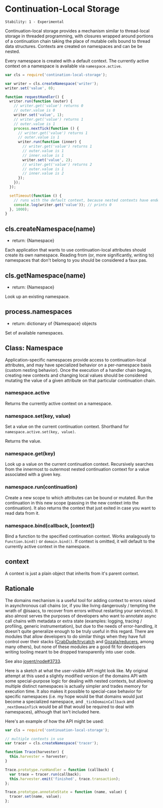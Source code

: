 # Continuation-Local Storage

    Stability: 1 - Experimental

Continuation-local storage provides a mechanism similar to thread-local storage
in threaded programming, with closures wrapped around portions of a
continuation chain taking the place of mutable cells bound to thread data
structures. Contexts are created on namespaces and can be be nested.

Every namespace is created with a default context. The currently active
context on a namespace is available via `namespace.active`.

```javascript
var cls = require('contination-local-storage');

var writer = cls.createNamespace('writer');
writer.set('value', 0);

function requestHandler() {
  writer.run(function (outer) {
    // writer.get('value') returns 0
    // outer.value is 0
    writer.set('value', 1);
    // writer.get('value') returns 1
    // outer.value is 1
    process.nextTick(function () {
      // writer.get('value') returns 1
      // outer.value is 1
      writer.run(function (inner) {
        // writer.get('value') returns 1
        // outer.value is 1
        // inner.value is 1
        writer.set('value', 2);
        // writer.get('value') returns 2
        // outer.value is 1
        // inner.value is 2
      });
    });
  });

  setTimeout(function () {
    // runs with the default context, because nested contexts have ended
    console.log(writer.get('value')); // prints 0
  }, 1000);
}
```

## cls.createNamespace(name)

* return: {Namespace}

Each application that wants to use continuation-local attributes should create
its own namespace. Reading from (or, more significantly, writing to) namespaces
that don't belong to you should be considered a faux pas.

## cls.getNamespace(name)

* return: {Namespace}

Look up an existing namespace.

## process.namespaces

* return: dictionary of {Namespace} objects

Set of available namespaces.

## Class: Namespace

Application-specific namespaces provide access to continuation-local
attributes, and may have specialized behavior on a per-namespace basis (custom
nesting behavior). Once the execution of a handler chain begins, creating new
contexts and changing local values should be considered mutating the value of a
given attribute on that particular continuation chain.

### namespace.active

Returns the currently active context on a namespace.

### namespace.set(key, value)

Set a value on the current continuation context. Shorthand for
`namespace.active.set(key, value)`.

Returns the value.

### namespace.get(key)

Look up a value on the current continuation context. Recursively searches from
the innermost to outermost nested continuation context for a value associated
with a given key.

### namespace.run(continuation)

Create a new scope to which attributes can be bound or mutated.  Run the
continuation in this new scope (passing in the new context into the
continuation).  It also returns the context that just exited in case you want
to read data from it.

### namespace.bind(callback, [context])

Bind a function to the specified continuation context. Works analagously to
`Function.bind()` or `domain.bind()`.  If context is omitted, it will default to
the currently active context in the namespace.

## context

A context is just a plain object that inherits from it's parent context.

## Rationale

The domains mechanism is a useful tool for adding context to errors
raised in asynchronous call chains (or, if you like living dangerously /
tempting the wrath of @isaacs, to recover from errors without restarting
your services). It also almost serves the purposes of developers
who want to annotate async call chains with metadata or extra state
(examples: logging, tracing / profiling, generic instrumentation),
but due to the needs of error-handling, it doesn't quite generalize
enough to be truly useful in this regard. There are modules that allow
developers to do similar things when they have full control over their
stacks ([CrabDude/trycatch](https://github.com/CrabDude/trycatch) and
[Gozala/reducers](https://github.com/Gozala/reducers), among many
others), but none of these modules are a good fit for developers writing
tooling meant to be dropped transparently into user code.

See also [joyent/node#3733](https://github.com/joyent/issues/3733).

Here is a sketch at what the user-visible API might look like. My
original attempt at this used a slightly modified version of the domains
API with some special-purpose logic for dealing with nested contexts,
but allowing multiple distinct namespaces is actually simpler and trades
memory for execution time. It also makes it possible to special-case
behavior for specific namespaces (i.e. my hope would be that domains
would just become a specialized namespace, and `_tickDomainCallback`
and `_nextDomainTick` would be all that would be required to deal with
namespaces), although that isn't included here.

Here's an example of how the API might be used:

```javascript
var cls = require('continuation-local-storage');

// multiple contexts in use
var tracer = cls.createNamespace('tracer');

function Trace(harvester) {
  this.harvester = harvester;
}

Trace.prototype.runHandler = function (callback) {
  var trace = tracer.run(callback);
  this.harvester.emit('finished', trace.transaction);
};

Trace.prototype.annotateState = function (name, value) {
  tracer.set(name, value);
};
```
